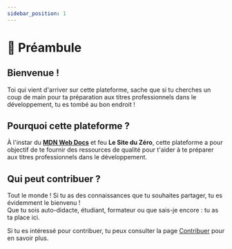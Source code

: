 ```yaml
---
sidebar_position: 1
---
```


# 📜 Préambule

## Bienvenue !

Toi qui vient d'arriver sur cette plateforme, sache que si tu cherches un coup de main pour ta préparation aux titres professionnels dans le développement, tu es tombé au bon endroit !

## Pourquoi cette plateforme ?

À l'instar du [**MDN Web Docs**](https://developer.mozilla.org/fr/) et feu **Le Site du Zéro**, cette plateforme a pour objectif de te fournir des ressources de qualité pour t'aider à te préparer aux titres professionnels dans le développement.

## Qui peut contribuer ?

Tout le monde ! Si tu as des connaissances que tu souhaites partager, tu es évidemment le bienvenu !  
Que tu sois auto-didacte, étudiant, formateur ou que sais-je encore : tu as ta place ici.

Si tu es intéressé pour contribuer, tu peux consulter la page [Contribuer](/docs/contribuer) pour en savoir plus.